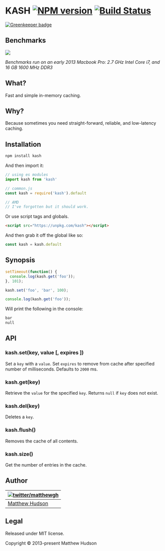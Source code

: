 # KASH [![NPM version](https://badge.fury.io/js/kash.png)](http://badge.fury.io/js/kash) [![Build Status](https://travis-ci.org/matthewhudson/kash.png?branch=master)](https://travis-ci.org/matthewhudson/kash)

[![Greenkeeper badge](https://badges.greenkeeper.io/matthewhudson/kash.svg)](https://greenkeeper.io/)

## Benchmarks

<img src="https://i.imgur.com/QIlOZhY.png" />

_Benchmarks run on an early 2013 Macbook Pro: 2.7 GHz Intel Core i7, and 16 GB 1600 MHz DDR3_

## What?

Fast and simple in-memory caching.

## Why?

Because sometimes you need straight-forward, reliable, and low-latency caching.

## Installation

```bash
npm install kash
```

And then import it:

```js
// using es modules
import kash from 'kash'

// common.js
const kash = require('kash').default

// AMD
// I've forgotten but it should work.
```

Or use script tags and globals.

```html
<script src="https://unpkg.com/kash"></script>
```

And then grab it off the global like so:

```js
const kash = kash.default
```

## Synopsis

``` javascript
setTimeout(function() {
  console.log(kash.get('foo'));
}, 101);

kash.set('foo', 'bar', 100);

console.log(kash.get('foo'));
```

Will print the following in the console:

``` sh
bar
null
```

## API

### kash.set(key, value [, expires ])

Set a `key` with a `value`. Set `expires` to remove from cache after specified number of milliseconds. Defaults to `2000` ms.

### kash.get(key)

Retrieve the `value` for the specified `key`. Returns `null` if `key` does not exist.

### kash.del(key)

Deletes a `key`.

### kash.flush()

Removes the cache of all contents.

### kash.size()

Get the number of entries in the cache.

## Author

| [![twitter/matthewgh](http://gravatar.com/avatar/e0f8435a3df533d64b09b8aee394b8d3?s=85)](https://twitter.com/matthewgh "Follow @matthewgh on Twitter") |
|---|
| [Matthew Hudson](http://thematthewhudson.com/) |

## Legal

Released under MIT license.

Copyright &copy; 2013-present Matthew Hudson
